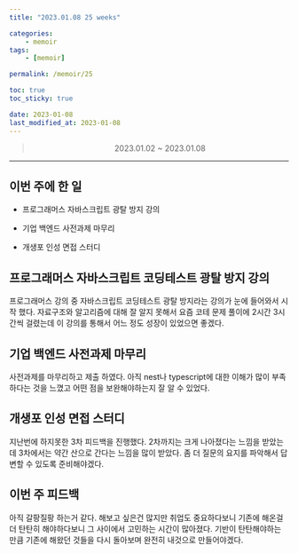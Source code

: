 ```yaml
---
title: "2023.01.08 25 weeks"

categories:
    - memoir
tags:
    - [memoir]

permalink: /memoir/25

toc: true
toc_sticky: true

date: 2023-01-08
last_modified_at: 2023-01-08
---
```


> <center> 2023.01.02 ~ 2023.01.08 </center>

---


## 이번 주에 한 일

- 프로그래머스 자바스크립트 광탈 방지 강의

- 기업 백엔드 사전과제 마무리

- 개생포 인성 면접 스터디

## 프로그래머스 자바스크립트 코딩테스트 광탈 방지 강의

프로그래머스 강의 중 자바스크립트 코딩테스트 광탈 방지라는 강의가 눈에 들어와서 시작 했다. 자료구조와 알고리즘에 대해 잘 알지 못해서 요즘 코테 문제 풀이에 2시간 3시간씩 걸렸는데 이 강의를 통해서 어느 정도 성장이 있었으면 좋겠다.

## 기업 백엔드 사전과제 마무리

사전과제를 마무리하고 제출 하였다. 아직 nest나 typescript에 대한 이해가 많이 부족하다는 것을 느꼈고 어떤 점을 보완해야하는지 잘 알 수 있었다.

## 개생포 인성 면접 스터디

지난번에 하지못한 3차 피드백을 진행했다. 2차까지는 크게 나아졌다는 느낌을 받았는데 3차에서는 약간 산으로 간다는 느낌을 많이 받았다. 좀 더 질문의 요지를 파악해서 답변할 수 있도록 준비해야겠다.

## 이번 주 피드백

아직 갈팡질팡 하는거 같다. 해보고 싶은건 많지만 취업도 중요하다보니 기존에 해온걸 더 탄탄히 해야하다보니 그 사이에서 고민하는 시간이 많아졌다. 기반이 탄탄해야하는 만큼 기존에 해왔던 것들을 다시 돌아보며 완전히 내것으로 만들어야겠다.